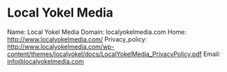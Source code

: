 
# Local Yokel Media

Name: Local Yokel Media
Domain: localyokelmedia.com
Home: http://www.localyokelmedia.com/
Privacy_policy: http://www.localyokelmedia.com/wp-content/themes/localyokel/docs/LocalYokelMedia_PrivacyPolicy.pdf
Email: info@localyokelmedia.com
